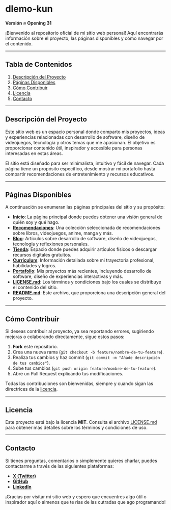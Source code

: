 # **dlemo-kun**

**Versión ≈ Opening 31**

¡Bienvenido al repositorio oficial de mi sitio web personal! Aquí encontrarás información sobre el proyecto, las páginas disponibles y cómo navegar por el contenido.

---

## **Tabla de Contenidos**

1. [Descripción del Proyecto](#descripción-del-proyecto)
2. [Páginas Disponibles](#páginas-disponibles)
3. [Cómo Contribuir](#cómo-contribuir)
4. [Licencia](#licencia)
5. [Contacto](#contacto)

---

## **Descripción del Proyecto**

Este sitio web es un espacio personal donde comparto mis proyectos, ideas y experiencias relacionadas con desarrollo de software, diseño de videojuegos, tecnología y otros temas que me apasionan. El objetivo es proporcionar contenido útil, inspirador y accesible para personas interesadas en estas áreas.

El sitio está diseñado para ser minimalista, intuitivo y fácil de navegar. Cada página tiene un propósito específico, desde mostrar mi portafolio hasta compartir recomendaciones de entretenimiento y recursos educativos.

---

## **Páginas Disponibles**

A continuación se enumeran las páginas principales del sitio y su propósito:

- **[Inicio](https://dlemo-kun.github.io/)**: La página principal donde puedes obtener una visión general de quién soy y qué hago.
- **[Recomendaciones](https://dlemo-kun.github.io/recommendations)**: Una colección seleccionada de recomendaciones sobre libros, videojuegos, anime, manga y más.
- **[Blog](https://dlemo-kun.github.io/blog)**: Artículos sobre desarrollo de software, diseño de videojuegos, tecnología y reflexiones personales.
- **[Tienda](https://dlemo-kun.github.io/shop)**: Espacio donde puedes adquirir artículos físicos o descargar recursos digitales gratuitos.
- **[Currículum](https://dlemo-kun.github.io/resume)**: Información detallada sobre mi trayectoria profesional, habilidades y logros.
- **[Portafolio](https://dlemo-kun.github.io/portfolio)**: Mis proyectos más recientes, incluyendo desarrollo de software, diseño de experiencias interactivas y más.
- **[LICENSE.md](https://dlemo-kun.github.io/LICENSE)**: Los términos y condiciones bajo los cuales se distribuye el contenido del sitio.
- **[README.md](https://dlemo-kun.github.io/README)**: Este archivo, que proporciona una descripción general del proyecto.

---

## **Cómo Contribuir**

Si deseas contribuir al proyecto, ya sea reportando errores, sugiriendo mejoras o colaborando directamente, sigue estos pasos:

1. **Fork** este repositorio.
2. Crea una nueva rama (`git checkout -b feature/nombre-de-tu-feature`).
3. Realiza tus cambios y haz commit (`git commit -m "Añade descripción de tus cambios"`).
4. Sube tus cambios (`git push origin feature/nombre-de-tu-feature`).
5. Abre un Pull Request explicando tus modificaciones.

Todas las contribuciones son bienvenidas, siempre y cuando sigan las directrices de la [licencia](https://dlemo-kun.github.io/LICENSE).

---

## **Licencia**

Este proyecto está bajo la licencia **MIT**. Consulta el archivo [LICENSE.md](https://dlemo-kun.github.io/LICENSE) para obtener más detalles sobre los términos y condiciones de uso.

---

## **Contacto**

Si tienes preguntas, comentarios o simplemente quieres charlar, puedes contactarme a través de las siguientes plataformas:

- **[X (Twitter)](https://x.com/dlemo_kun?s=09l)**
- **[GitHub](https://github.com/dlemo-kun)**
- **[LinkedIn](https://www.linkedin.com/in/diego-alejandro-lemos-g%C3%B3mez-a5226134b)**

¡Gracias por visitar mi sitio web y espero que encuentres algo útil o inspirador aquí o almenos que te rias de las cutradas que ago programando!

